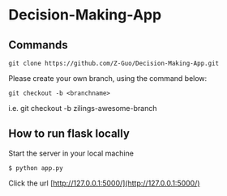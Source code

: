 ﻿# Decision-Making-App

## Commands

`git clone https://github.com/Z-Guo/Decision-Making-App.git`

Please create your own branch, using the command below:

`git checkout -b <branchname>`

i.e. git checkout -b zilings-awesome-branch

## How to run flask locally

Start the server in your local machine 
```
$ python app.py
```

Click the url [http://127.0.0.1:5000/](http://127.0.0.1:5000/)
